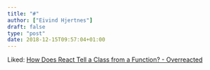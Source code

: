 ```yaml
---
title: "#"
author: ["Eivind Hjertnes"]
draft: false
type: "post"
date: 2018-12-15T09:57:04+01:00
---
```


Liked:
[How
Does React Tell a Class from a Function? - Overreacted](https://overreacted.io/how-does-react-tell-a-class-from-a-function/)
